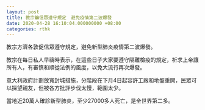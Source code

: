 ```yaml
---
layout: post
title: 教宗籲信眾遵守規定　避免疫情第二波爆發
date: 2020-04-28 16:10:04.000000000 +08:00
categories: rthk
---
```


教宗方濟各敦促信眾遵守規定，避免新型肺炎疫情第二波爆發。

教宗在每日私人早禱時表示，在這些日子大家要遵守隔離檢疫的規定，祈求上帝讓所有人，有審慎和順從法例的風度，以免大流行再次爆發。

意大利政府計劃放寬封城措施，分階段在下月4日起容許工廠和地盤重開，民眾可以探望親友，但被各方批評步伐太慢，範圍太少。

當地近20萬人確診新型肺炎，至少27000多人死亡，是全世界第二多。
